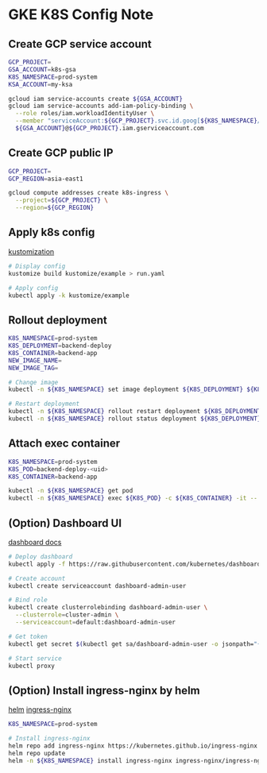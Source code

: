 # GKE K8S Config Note

## Create GCP service account

```bash
GCP_PROJECT=
GSA_ACCOUNT=k8s-gsa
K8S_NAMESPACE=prod-system
KSA_ACCOUNT=my-ksa

gcloud iam service-accounts create ${GSA_ACCOUNT}
gcloud iam service-accounts add-iam-policy-binding \
  --role roles/iam.workloadIdentityUser \
  --member "serviceAccount:${GCP_PROJECT}.svc.id.goog[${K8S_NAMESPACE}/${KSA_ACCOUNT}]" \
  ${GSA_ACCOUNT}@${GCP_PROJECT}.iam.gserviceaccount.com
```

## Create GCP public IP

```bash
GCP_PROJECT=
GCP_REGION=asia-east1

gcloud compute addresses create k8s-ingress \
  --project=${GCP_PROJECT} \
  --region=${GCP_REGION}
```

## Apply k8s config

[kustomization](https://kubernetes.io/zh/docs/tasks/manage-kubernetes-objects/kustomization/)

```bash
# Display config
kustomize build kustomize/example > run.yaml

# Apply config
kubectl apply -k kustomize/example
```

## Rollout deployment

```bash
K8S_NAMESPACE=prod-system
K8S_DEPLOYMENT=backend-deploy
K8S_CONTAINER=backend-app
NEW_IMAGE_NAME=
NEW_IMAGE_TAG=

# Change image
kubectl -n ${K8S_NAMESPACE} set image deployment ${K8S_DEPLOYMENT} ${K8S_CONTAINER}=${NEW_IMAGE_NAME}:${NEW_IMAGE_TAG}

# Restart deployment
kubectl -n ${K8S_NAMESPACE} rollout restart deployment ${K8S_DEPLOYMENT}
kubectl -n ${K8S_NAMESPACE} rollout status deployment ${K8S_DEPLOYMENT}
```

## Attach exec container

```bash
K8S_NAMESPACE=prod-system
K8S_POD=backend-deploy-<uid>
K8S_CONTAINER=backend-app

kubectl -n ${K8S_NAMESPACE} get pod
kubectl -n ${K8S_NAMESPACE} exec ${K8S_POD} -c ${K8S_CONTAINER} -it -- /bin/sh
```

## (Option) Dashboard UI

[dashboard docs](https://kubernetes.io/docs/tasks/access-application-cluster/web-ui-dashboard/)

```bash
# Deploy dashboard
kubectl apply -f https://raw.githubusercontent.com/kubernetes/dashboard/v2.2.0/aio/deploy/recommended.yaml

# Create account
kubectl create serviceaccount dashboard-admin-user

# Bind role
kubectl create clusterrolebinding dashboard-admin-user \
  --clusterrole=cluster-admin \
  --serviceaccount=default:dashboard-admin-user

# Get token
kubectl get secret $(kubectl get sa/dashboard-admin-user -o jsonpath="{.secrets[0].name}") -o go-template="{{.data.token | base64decode}}"

# Start service
kubectl proxy
```

## (Option) Install ingress-nginx by helm

[helm](https://helm.sh/docs/intro/install/)
[ingress-nginx](https://kubernetes.github.io/ingress-nginx/deploy/)

```bash
K8S_NAMESPACE=prod-system

# Install ingress-nginx
helm repo add ingress-nginx https://kubernetes.github.io/ingress-nginx
helm repo update
helm -n ${K8S_NAMESPACE} install ingress-nginx ingress-nginx/ingress-nginx
```
